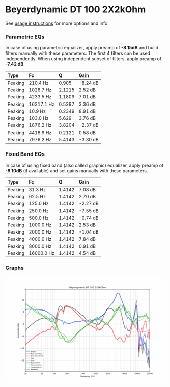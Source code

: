 # Beyerdynamic DT 100 2X2kOhm
See [usage instructions](https://github.com/jaakkopasanen/AutoEq#usage) for more options and info.

### Parametric EQs
In case of using parametric equalizer, apply preamp of **-8.15dB** and build filters manually
with these parameters. The first 4 filters can be used independently.
When using independent subset of filters, apply preamp of **-7.42 dB**.

| Type    | Fc         |      Q | Gain     |
|:--------|:-----------|:-------|:---------|
| Peaking | 210.4 Hz   | 0.905  | -8.24 dB |
| Peaking | 1028.7 Hz  | 2.1215 | 2.52 dB  |
| Peaking | 4233.5 Hz  | 1.1809 | 7.01 dB  |
| Peaking | 16317.1 Hz | 0.5397 | 3.36 dB  |
| Peaking | 10.9 Hz    | 0.2349 | 8.91 dB  |
| Peaking | 103.0 Hz   | 5.629  | 3.76 dB  |
| Peaking | 1876.2 Hz  | 3.8204 | -2.37 dB |
| Peaking | 4418.9 Hz  | 0.2121 | 0.58 dB  |
| Peaking | 7976.2 Hz  | 5.4143 | -3.30 dB |

### Fixed Band EQs
In case of using fixed band (also called graphic) equalizer, apply preamp of **-8.10dB**
(if available) and set gains manually with these parameters.

| Type    | Fc         |      Q | Gain     |
|:--------|:-----------|:-------|:---------|
| Peaking | 31.3 Hz    | 1.4142 | 7.08 dB  |
| Peaking | 62.5 Hz    | 1.4142 | 2.70 dB  |
| Peaking | 125.0 Hz   | 1.4142 | -2.27 dB |
| Peaking | 250.0 Hz   | 1.4142 | -7.55 dB |
| Peaking | 500.0 Hz   | 1.4142 | -0.74 dB |
| Peaking | 1000.0 Hz  | 1.4142 | 2.53 dB  |
| Peaking | 2000.0 Hz  | 1.4142 | -1.04 dB |
| Peaking | 4000.0 Hz  | 1.4142 | 7.84 dB  |
| Peaking | 8000.0 Hz  | 1.4142 | 0.91 dB  |
| Peaking | 16000.0 Hz | 1.4142 | 4.54 dB  |

### Graphs
![](./Beyerdynamic%20DT%20100%202X2kOhm.png)